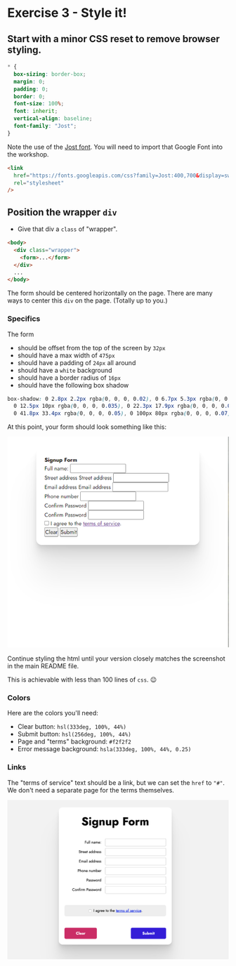 # Exercise 3 - Style it!

## Start with a minor CSS reset to remove browser styling.

```css
* {
  box-sizing: border-box;
  margin: 0;
  padding: 0;
  border: 0;
  font-size: 100%;
  font: inherit;
  vertical-align: baseline;
  font-family: "Jost";
}
```

Note the use of the [Jost font](https://fonts.google.com/specimen/Jost). You will need to import that Google Font into the workshop.

```html
<link
  href="https://fonts.googleapis.com/css?family=Jost:400,700&display=swap"
  rel="stylesheet"
/>
```

## Position the wrapper `div`

- Give that div a `class` of "wrapper".

```html
<body>
  <div class="wrapper">
    <form>...</form>
  </div>
  ...
</body>
```

The form should be centered horizontally on the page. There are many ways to center this `div` on the page. (Totally up to you.)

### Specifics

The form

- should be offset from the top of the screen by `32px`
- should have a max width of `475px`
- should have a padding of `24px` all around
- should have a `white` background
- should have a border radius of `16px`
- should have the following box shadow

```css
box-shadow: 0 2.8px 2.2px rgba(0, 0, 0, 0.02), 0 6.7px 5.3px rgba(0, 0, 0, 0.028),
  0 12.5px 10px rgba(0, 0, 0, 0.035), 0 22.3px 17.9px rgba(0, 0, 0, 0.042),
  0 41.8px 33.4px rgba(0, 0, 0, 0.05), 0 100px 80px rgba(0, 0, 0, 0.07);
```

At this point, your form should look something like this:

![form css 1](../../__lecture/assets/form_css-1.png)

Continue styling the html until your version closely matches the screenshot in the main README file.

This is achievable with less than 100 lines of `css`. 😉

### Colors

Here are the colors you'll need:

- Clear button: `hsl(333deg, 100%, 44%)`
- Submit button: `hsl(256deg, 100%, 44%)`
- Page and "terms" background: `#f2f2f2`
- Error message background: `hsla(333deg, 100%, 44%, 0.25)`

### Links

The "terms of service" text should be a link, but we can set the `href` to `"#"`. We don't need a separate page for the terms themselves.

![Mockup of the final form](../../__lecture/assets/mockup.png)
